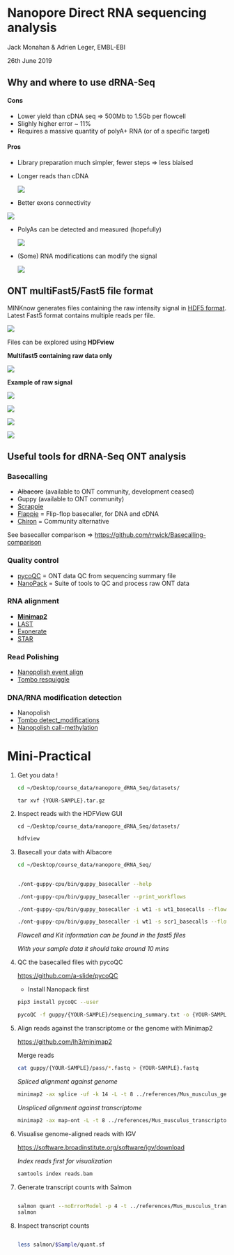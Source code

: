 # Nanopore Direct RNA sequencing analysis

Jack Monahan & Adrien Leger, EMBL-EBI

26th June 2019



## Why and where to use dRNA-Seq

#### Cons

- Lower yield than cDNA seq => 500Mb to 1.5Gb per flowcell 
- Slighly higher error ~ 11%
- Requires a massive quantity of polyA+ RNA (or of a specific target)



#### Pros

- Library preparation much simpler, fewer steps => less biaised

- Longer reads than cDNA

  ![](pictures/Slide17.png) 

- Better exons connectivity

![](pictures/exon_align.png)

* PolyAs can be detected and measured (hopefully)

  ![](pictures/Slide09.png)

* (Some) RNA modifications can modify the signal

  ![](pictures/Slide34.png)

   



## ONT multiFast5/Fast5 file format

MINKnow generates files containing the raw intensity signal in [HDF5 format](https://support.hdfgroup.org/HDF5/). Latest Fast5 format contains multiple reads per file.

![](pictures/HDF5.jpeg)



Files can be explored using **HDFview**

**Multifast5 containing raw data only**

![](pictures/fast5_pre.png)




**Example of raw signal**

![](pictures/fast5_raw.png)

![](pictures/Raw1.png)

![](pictures/Raw2.png)

![](pictures/Raw3.png)



## Useful tools for dRNA-Seq ONT analysis

### Basecalling

* ~~Albacore~~ (available to ONT community, development ceased)
* Guppy (available to ONT community) 
* [Scrappie](https://github.com/nanoporetech/scrappie)
* [Flappie](https://github.com/nanoporetech/flappie)  = Flip-flop basecaller, for DNA and cDNA
* [Chiron](https://github.com/haotianteng/chiron) = Community alternative

See basecaller comparison => https://github.com/rrwick/Basecalling-comparison

### Quality control

* [pycoQC](https://github.com/a-slide/pycoQC) = ONT data QC from sequencing summary file
* [NanoPack](https://github.com/wdecoster/nanopack) = Suite of tools to QC and process raw ONT data

### RNA alignment

* [**Minimap2** ](https://github.com/lh3/minimap2)
* [LAST](http://last.cbrc.jp)
* [Exonerate](https://www.ebi.ac.uk/about/vertebrate-genomics/software/exonerate)
* [STAR](https://github.com/alexdobin/STAR)

### Read Polishing

* [Nanopolish event align](https://nanopolish.readthedocs.io/en/latest/)
* [Tombo resquiggle](https://nanoporetech.github.io/tombo/)

### DNA/RNA modification detection
* Nanopolish
* [Tombo detect_modifications](https://nanoporetech.github.io/tombo/)
* [Nanopolish call-methylation](https://nanopolish.readthedocs.io/en/latest/quickstart_call_methylation.html)


# Mini-Practical

1. Get you data !

   ```bash
   cd ~/Desktop/course_data/nanopore_dRNA_Seq/datasets/
   ```

   ```
   tar xvf {YOUR-SAMPLE}.tar.gz
   ```

2. Inspect reads with the HDFView GUI

   ```
   cd ~/Desktop/course_data/nanopore_dRNA_Seq/datasets/
   ```

   ```bash
   hdfview
   ```

     

3. Basecall your data with Albacore

   ```bash
   cd ~/Desktop/course_data/nanopore_dRNA_Seq/
  
   ```

   ```bash
   ./ont-guppy-cpu/bin/guppy_basecaller --help
   
   ./ont-guppy-cpu/bin/guppy_basecaller --print_workflows
   
   ./ont-guppy-cpu/bin/guppy_basecaller -i wt1 -s wt1_basecalls --flowcell FLO-MIN106 --kit SQK-RNA002 -q 0 --enable_trimming true --trim_strategy rna --reverse_sequence true --pt_scaling --qscore_filtering 0
   
   ./ont-guppy-cpu/bin/guppy_basecaller -i wt1 -s scr1_basecalls --flowcell FLO-MIN106 --kit SQK-RNA002 -q 0 --enable_trimming true --trim_strategy rna --reverse_sequence true --pt_scaling --qscore_filtering 0
   
   ```

   *Flowcell and Kit information can be found in the fast5 files*

   *With your sample data it should take around 10 mins*
   


4. QC the basecalled files with pycoQC

   https://github.com/a-slide/pycoQC

   * Install Nanopack first

   ```bash
   pip3 install pycoQC --user
   ```

   ```bash
   pycoQC -f guppy/{YOUR-SAMPLE}/sequencing_summary.txt -o {YOUR-SAMPLE}.pycoQC.html
   ```
   

5. Align reads against the transcriptome or the genome with Minimap2

   https://github.com/lh3/minimap2

   Merge reads
   ```bash
   cat guppy/{YOUR-SAMPLE}/pass/*.fastq > {YOUR-SAMPLE}.fastq
   ```

   *Spliced alignment against genome*
   ```bash
   minimap2 -ax splice -uf -k 14 -L -t 8 ../references/Mus_musculus_genome.fa.gz {YOUR-SAMPLE}.fastq | samtools view -bh -F 2308 | samtools sort -o reads.bam
   ```

    *Unspliced alignment against transcriptome*

   ```bash
   minimap2 -ax map-ont -L -t 8 ../references/Mus_musculus_transcriptome.fa.gz {YOUR-SAMPLE}.fastq | samtools view -bh -F 2308 | samtools sort -o transcriptome.bam
   ```

   

6. Visualise genome-aligned reads with IGV

   https://software.broadinstitute.org/software/igv/download

   *Index reads first for visualization*

   ```bash
   samtools index reads.bam
   ```

7. Generate transcript counts with Salmon

   ```bash

   salmon quant --noErrorModel -p 4 -t ../references/Mus_musculus_transcriptome.fa.gz -l U -a transcriptome.bam  -o salmon/$Sample
   salmon 
   ```

8. Inspect transcript counts

   ```bash

   less salmon/$Sample/quant.sf
   ```

   ```

